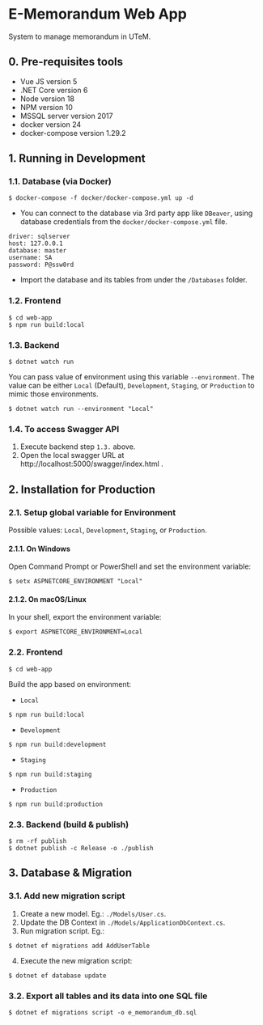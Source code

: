 # E-Memorandum Web App
System to manage memorandum in UTeM.

## 0. Pre-requisites tools
- Vue JS version 5
- .NET Core version 6
- Node version 18
- NPM version 10
- MSSQL server version 2017
- docker version 24
- docker-compose version 1.29.2

## 1. Running in Development

### 1.1. Database (via Docker)
```
$ docker-compose -f docker/docker-compose.yml up -d
```
- You can connect to the database via 3rd party app like `DBeaver`, using database credentials from the `docker/docker-compose.yml` file.
```
driver: sqlserver
host: 127.0.0.1
database: master
username: SA
password: P@ssw0rd
```
- Import the database and its tables from under the `/Databases` folder.

### 1.2. Frontend
```
$ cd web-app
$ npm run build:local
```

### 1.3. Backend
```
$ dotnet watch run
```
You can pass value of environment using this variable `--environment`. The value can be either `Local` (Default), `Development`, `Staging`, or `Production` to mimic those environments.
```
$ dotnet watch run --environment "Local"
```

### 1.4. To access Swagger API
1. Execute backend step `1.3.` above.
2. Open the local swagger URL at http://localhost:5000/swagger/index.html .

## 2. Installation for Production

### 2.1. Setup global variable for Environment
Possible values: `Local`, `Development`, `Staging`, or `Production`.

#### 2.1.1. On Windows
Open Command Prompt or PowerShell and set the environment variable:
```
$ setx ASPNETCORE_ENVIRONMENT "Local"
```

#### 2.1.2. On macOS/Linux
In your shell, export the environment variable:
```
$ export ASPNETCORE_ENVIRONMENT=Local
```

### 2.2. Frontend
```
$ cd web-app
```
Build the app based on environment:
- `Local`
```
$ npm run build:local
```
- `Development`
```
$ npm run build:development
```
- `Staging`
```
$ npm run build:staging
```
- `Production`
```
$ npm run build:production
```

### 2.3. Backend (build & publish)
```
$ rm -rf publish
$ dotnet publish -c Release -o ./publish
```

## 3. Database & Migration

### 3.1. Add new migration script
1. Create a new model. Eg.: `./Models/User.cs`.
2. Update the DB Context in `./Models/ApplicationDbContext.cs`.
3. Run migration script. Eg.:
```
$ dotnet ef migrations add AddUserTable
```
4. Execute the new migration script:
```
$ dotnet ef database update
```

### 3.2. Export all tables and its data into one SQL file
```
$ dotnet ef migrations script -o e_memorandum_db.sql
```